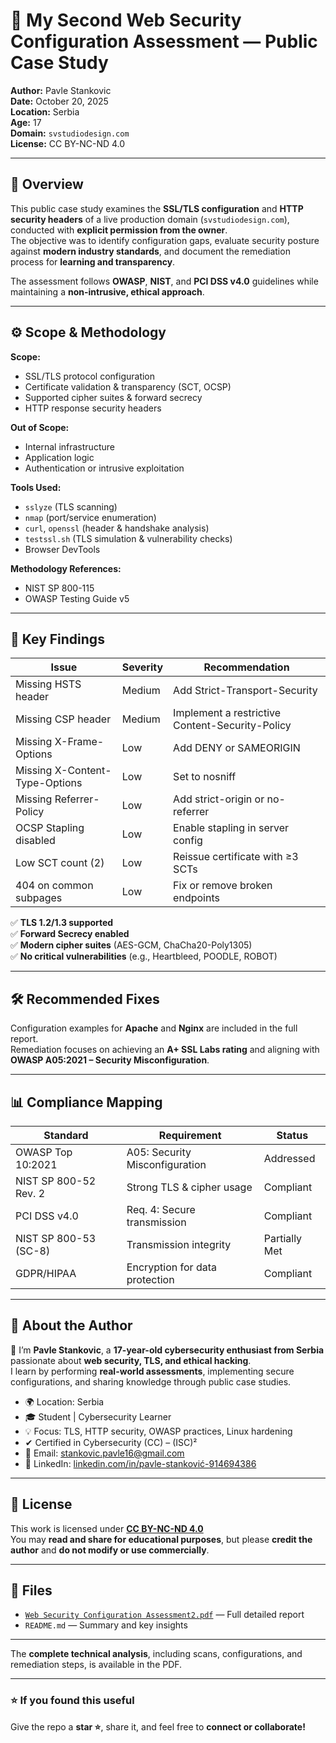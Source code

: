 # 🔐 My Second Web Security Configuration Assessment — Public Case Study

**Author:** Pavle Stankovic  
**Date:** October 20, 2025  
**Location:** Serbia  
**Age:** 17  
**Domain:** `svstudiodesign.com`  
**License:** CC BY-NC-ND 4.0  

---

## 🧭 Overview

This public case study examines the **SSL/TLS configuration** and **HTTP security headers** of a live production domain (`svstudiodesign.com`), conducted with **explicit permission from the owner**.  
The objective was to identify configuration gaps, evaluate security posture against **modern industry standards**, and document the remediation process for **learning and transparency**.

The assessment follows **OWASP**, **NIST**, and **PCI DSS v4.0** guidelines while maintaining a **non-intrusive, ethical approach**.

---

## ⚙️ Scope & Methodology

**Scope:**  
- SSL/TLS protocol configuration  
- Certificate validation & transparency (SCT, OCSP)  
- Supported cipher suites & forward secrecy  
- HTTP response security headers  

**Out of Scope:**  
- Internal infrastructure  
- Application logic  
- Authentication or intrusive exploitation  

**Tools Used:**  
- `sslyze` (TLS scanning)  
- `nmap` (port/service enumeration)  
- `curl`, `openssl` (header & handshake analysis)  
- `testssl.sh` (TLS simulation & vulnerability checks)  
- Browser DevTools  

**Methodology References:**  
- NIST SP 800-115  
- OWASP Testing Guide v5  

---

## 🔎 Key Findings

| Issue | Severity | Recommendation |
|-------|-----------|----------------|
| Missing HSTS header | Medium | Add Strict-Transport-Security |
| Missing CSP header | Medium | Implement a restrictive Content-Security-Policy |
| Missing X-Frame-Options | Low | Add DENY or SAMEORIGIN |
| Missing X-Content-Type-Options | Low | Set to nosniff |
| Missing Referrer-Policy | Low | Add strict-origin or no-referrer |
| OCSP Stapling disabled | Low | Enable stapling in server config |
| Low SCT count (2) | Low | Reissue certificate with ≥3 SCTs |
| 404 on common subpages | Low | Fix or remove broken endpoints |

✅ **TLS 1.2/1.3 supported**  
✅ **Forward Secrecy enabled**  
✅ **Modern cipher suites** (AES-GCM, ChaCha20-Poly1305)  
✅ **No critical vulnerabilities** (e.g., Heartbleed, POODLE, ROBOT)

---

## 🛠️ Recommended Fixes

Configuration examples for **Apache** and **Nginx** are included in the full report.  
Remediation focuses on achieving an **A+ SSL Labs rating** and aligning with **OWASP A05:2021 – Security Misconfiguration**.

---

## 📊 Compliance Mapping

| Standard | Requirement | Status |
|-----------|-------------|--------|
| OWASP Top 10:2021 | A05: Security Misconfiguration | Addressed |
| NIST SP 800-52 Rev. 2 | Strong TLS & cipher usage | Compliant |
| PCI DSS v4.0 | Req. 4: Secure transmission | Compliant |
| NIST SP 800-53 (SC-8) | Transmission integrity | Partially Met |
| GDPR/HIPAA | Encryption for data protection | Compliant |

---

## 🧠 About the Author

👋 I’m **Pavle Stankovic**, a **17-year-old cybersecurity enthusiast from Serbia** passionate about **web security, TLS, and ethical hacking**.  
I learn by performing **real-world assessments**, implementing secure configurations, and sharing knowledge through public case studies.

- 🌍 Location: Serbia  
- 🎓 Student | Cybersecurity Learner  
- 💡 Focus: TLS, HTTP security, OWASP practices, Linux hardening  
- ✔ Certified in Cybersecurity (CC) – (ISC)²  
- 📧 Email: [stankovic.pavle16@gmail.com](mailto:stankovic.pavle16@gmail.com)  
- 💼 LinkedIn: [linkedin.com/in/pavle-stanković-914694386](https://linkedin.com/in/pavle-stanković-914694386)

---

## 📘 License

This work is licensed under **[CC BY-NC-ND 4.0](https://creativecommons.org/licenses/by-nc-nd/4.0/)**  
You may **read and share for educational purposes**, but please **credit the author** and **do not modify or use commercially**.

---

## 🧩 Files

- [`Web Security Configuration Assessment2.pdf`](./Web%20Security%20Configuration%20Assessment2.pdf) — Full detailed report  
- `README.md` — Summary and key insights  

---

The **complete technical analysis**, including scans, configurations, and remediation steps, is available in the PDF.

---

### ⭐ If you found this useful  
Give the repo a **star ⭐**, share it, and feel free to **connect or collaborate!**
